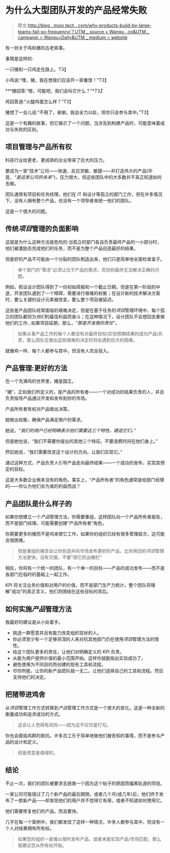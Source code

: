 # 为什么大型团队开发的产品经常失败

> 原文:[http://blog . mojo tech . com/why-products-build-by-large-teams-fail-so-frequency/？UTM _ source = Wanqu . co&UTM _ campaign = Wanqu+Daily&UTM _ medium = website](http://blog.mojotech.com/why-products-built-by-large-teams-fail-so-often/?utm_source=wanqu.co&utm_campaign=Wanqu+Daily&utm_medium=website)



有一则关于鸡和猪的古老轶事。

事情是这样的:

一只猪和一只鸡走在路上。T3】

小鸡说:“嘿，猪，我在想我们应该开一家餐馆！”T3】

***猪回答:“嗯，可能吧。我们会叫它什么？”**T3】*

鸡回答道:“火腿鸡蛋怎么样？”T3】

猪想了一会儿说:“不用了，谢谢。我会全力以赴，但你只会参与其中。”T3】

这是一个有趣的故事，但它揭示了一个问题，当涉及到构建产品时，可能意味着成功与失败的区别。

## 项目管理与产品所有权

科技行业给更老、更成熟的企业带来了巨大的压力。

要成为一家“技术”公司——快速、反应灵敏、敏捷——并打造伟大的产品(毕竟，*“是这家公司的未来”*)，压力很大，但这些团队中的大多数并不真正知道如何去做。

团队通常有项目和任务经理，他们在 IT 和设计等孤立的部门工作，但在许多情况下，没有人拥有整个产品，也没有一个领导者来统一他们的团队。

这是一个很大的问题。

## 传统*项目*管理的负面影响

这就是为什么这种方法是危险的:当孤立的部门各自负责最终产品的一小部分时，他们被激励去完成他们的任务，而不是为整个产品创造最好的结果。

但是好的产品不可能由一个分裂的团队制造出来，他们只是简单地全面检查盒子。

> 单个部门的“需求”必须让位于产品的需求，否则你最终无法解决正确的问题。

例如，假设设计团队得到了一份初始简报和一个截止日期。但是在第一阶段的中途，开发团队遇到了一个障碍，需要进行艰难的权衡；在设计新的技术解决方案时，要么关键的设计元素被改变，要么整个项目被延迟。

这些是产品团队经常面临的艰难决定，但是在基于任务的*项目*管理环境中，每个孤立的团队都将为*他们*的最佳利益而奋斗；在这种情况下，设计团队不会想回去重做他们的工作...如果项目延期，那么，*“那是开发商的责任”*。

> 如果从事产品工作的每个人都没有对最终目标(实现预期结果的成功产品)负责，那么团队在做出这些艰难的决定时将会遇到巨大的困难。

就像鸡一样，每个人都参与其中，但没有人完全投入。

## 产品管理:更好的方法

在一个充满鸡的世界里，猪是国王。

“猪”，正如我们所定义的，是产品的所有者——一个对成功的结果负责的人，并且负责指导产品通过开发和发布到你的市场。

产品所有者有权对产品做出决策。

她做出权衡，确保产品满足用户的需求。

她说，*“我们的用户已经明确表示他们需要这三个特性。建造它们。”*

但是她也说，“我们不需要你提出的其他三个特征。不要浪费时间在他们身上。”

然后她说，“我们需要改变这个设计的方向。让我们实现它。”

通过这种方式，产品负责人引导产品走向最终结果——一个成功的发布，实现其预定的目标。

这是大多数企业根本没有的角色。事实上，“产品所有者”的角色通常是给部门经理的——你认为他们会为谁的利益而战？

## 产品团队是什么样子的

如果你想建立一个*产品*管理方法，你需要重组，这样团队向一个产品所有者报告，而不是部门经理。可能需要创建“产品所有者”角色。

你需要更多的猪而不是鸡来使它工作，如果你的组织已经有很多管理层次，这可能会很困难。

> 但是重组的痛苦会让你创造并向市场发布更好的产品，比你用旧的*项目*管理方法更快。没有交接。不要"把它扔出栅栏"

相反，你将有一个统一的团队，有一个单一的目标——产品的成功发布——而不是各部门在临时的基础上一起工作。

KPI 将关注业务价值和对用户的价值，而不是部门生产力统计。整个团队将理解“成功”的真正含义，他们将团结在这些目标的背后。

## 如何实施*产品*管理方法

我最好的建议是从小处着手。

*   挑选一群愿意并且有能力改变组织现状的人。
*   你必须至少有一个足够资深的人来对抗其他部门仍在使用*项目*管理方法的惰性。
*   给这个团队更多的责任，让他们对明确定义的 KPI 负责。
*   从能为用户提供价值的最小范围开始。这样你就能指出实验成功了。
*   避免使用为不同目的而创建的现有工具和流程。
*   尽你所能，让你的新产品团队独一无二。让他们选择自己的工具和流程。然后支持他们的决定。

## 把猪带进鸡舍

从*项目*管理工作方式转换到*产品*管理工作方式是一个很大的变化。这是一种全新的衡量成功和追求成功的方式。

> 这会让人觉得有风险——因为这不仅仅是打勾。

你也会面临鸡群的抵抗。许多员工乐于简单地做他们被告知的事情，而不是参与产品的设计和定义。

> 但是改变是值得的。

## 结论

不止一次，我们的团队被要求去拯救一个因为这个帖子的原因而偏离轨道的项目。

一家公司可能错过了几个新产品的最后期限。或者几个月(或几年)后，他们终于发布了一款新产品——却发现他们的用户并不觉得它有用，或者不知道如何使用它。

他们需要修复他们的产品，而且要快。

几乎在每一个案例中，我们都发现了这样一种情况，许多人都参与其中，但没有一个人对结果拥有所有权。

> 如果您的组织一直难以按时发布产品，或者未能实现产品/市场匹配，那么我建议您从所有权开始。

